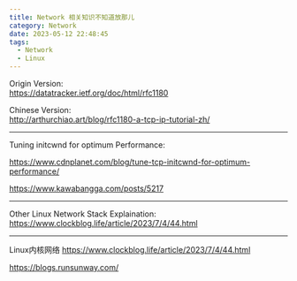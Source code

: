 ```yaml
---
title: Network 相关知识不知道放那儿
category: Network
date: 2023-05-12 22:48:45
tags:
  - Network
  - Linux
---
```


Origin Version:  
https://datatracker.ietf.org/doc/html/rfc1180

Chinese Version:  
http://arthurchiao.art/blog/rfc1180-a-tcp-ip-tutorial-zh/

---

Tuning initcwnd for optimum Performance: 

https://www.cdnplanet.com/blog/tune-tcp-initcwnd-for-optimum-performance/

https://www.kawabangga.com/posts/5217

---
Other Linux Network Stack Explaination: 
https://www.clockblog.life/article/2023/7/4/44.html

---
Linux内核网络
https://www.clockblog.life/article/2023/7/4/44.html

https://blogs.runsunway.com/
